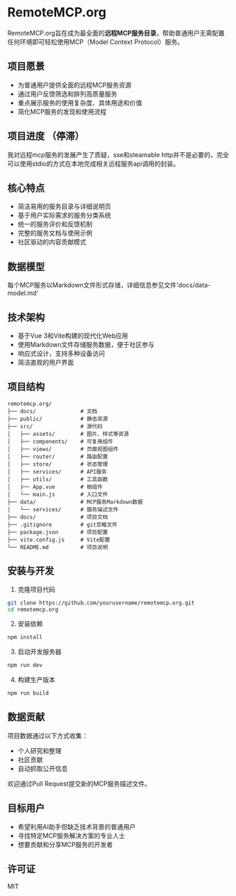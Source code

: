 # RemoteMCP.org

RemoteMCP.org旨在成为最全面的**远程MCP服务目录**，帮助普通用户无需配置任何环境即可轻松使用MCP（Model Context Protocol）服务。


## 项目愿景

- 为普通用户提供全面的远程MCP服务资源
- 通过用户反馈筛选和排列高质量服务
- 重点展示服务的使用复杂度、具体用途和价值
- 简化MCP服务的发现和使用流程

## 项目进度 （停滞）
我对远程mcp服务的发展产生了质疑，sse和steamable http并不是必要的，完全可以使用stdio的方式在本地完成相关远程服务api调用的封装。

## 核心特点

- 简洁易用的服务目录与详细说明页
- 基于用户实际需求的服务分类系统
- 统一的服务评价和反馈机制
- 完整的服务文档与使用示例
- 社区驱动的内容贡献模式

## 数据模型

每个MCP服务以Markdown文件形式存储，详细信息参见文件'docs/data-model.md'

## 技术架构

- 基于Vue 3和Vite构建的现代化Web应用
- 使用Markdown文件存储服务数据，便于社区参与
- 响应式设计，支持多种设备访问
- 简洁直观的用户界面

## 项目结构

```
remotemcp.org/
├── docs/              # 文档
├── public/            # 静态资源
├── src/               # 源代码
│   ├── assets/        # 图片、样式等资源
│   ├── components/    # 可复用组件
│   ├── views/         # 页面视图组件
│   ├── router/        # 路由配置
│   ├── store/         # 状态管理
│   ├── services/      # API服务
│   ├── utils/         # 工具函数
│   ├── App.vue        # 根组件
│   └── main.js        # 入口文件
├── data/              # MCP服务Markdown数据
│   └── services/      # 服务描述文件
├── docs/              # 项目文档
├── .gitignore         # git忽略文件
├── package.json       # 项目配置
├── vite.config.js     # Vite配置
└── README.md          # 项目说明
```

## 安装与开发

1. 克隆项目代码

```bash
git clone https://github.com/yourusername/remotemcp.org.git
cd remotemcp.org
```

2. 安装依赖

```bash
npm install
```

3. 启动开发服务器

```bash
npm run dev
```

4. 构建生产版本

```bash
npm run build
```

## 数据贡献

项目数据通过以下方式收集：

- 个人研究和整理
- 社区贡献
- 自动抓取公开信息

欢迎通过Pull Request提交新的MCP服务描述文件。

## 目标用户

- 希望利用AI助手但缺乏技术背景的普通用户
- 寻找特定MCP服务解决方案的专业人士
- 想要贡献和分享MCP服务的开发者

## 许可证

MIT
